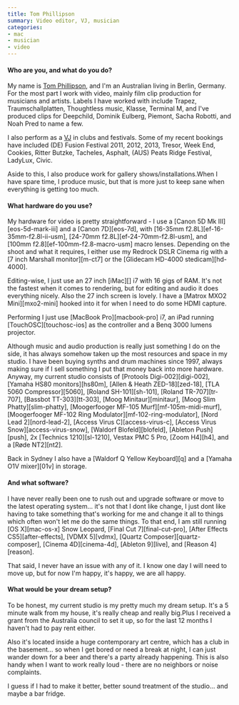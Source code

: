 ```yaml
---
title: Tom Phillipson
summary: Video editor, VJ, musician
categories:
- mac
- musician
- video
---
```


#### Who are you, and what do you do?

My name is [Tom Phillipson](http://www.auto64.com/ "Tom's website."), and I'm an Australian living in Berlin, Germany. For the most part I work with video, mainly film clip production for musicians and artists. Labels I have worked with include Trapez, Traumschallplatten, Thoughtless music, Klasse, Terminal M, and I've produced clips for Deepchild, Dominik Eulberg, Piemont, Sacha Robotti, and Noah Pred to name a few.

I also perform as a [VJ](http://vimeo.com/57269796 "Tom's 2013 showreel on Vimeo.") in clubs and festivals. Some of my recent bookings have included (DE) Fusion Festival 2011, 2012, 2013, Tresor, Week End, Cookies, Ritter Butzke, Tacheles, Asphalt, (AUS) Peats Ridge Festival, LadyLux, Civic.

Aside to this, I also produce work for gallery shows/installations.When I have spare time, I produce music, but that is more just to keep sane when everything is getting too much.

#### What hardware do you use?

My hardware for video is pretty straightforward - I use a [Canon 5D Mk III][eos-5d-mark-iii] and a [Canon 7D][eos-7d], with [16-35mm f2.8L][ef-16-35mm-f2.8l-ii-usm], [24-70mm f2.8L][ef-24-70mm-f2.8l-usm], and [100mm f2.8][ef-100mm-f2.8-macro-usm] macro lenses. Depending on the shoot and what it requires, I either use my Redrock DSLR Cinema rig with a [7 inch Marshall monitor][m-ct7] or the [Glidecam HD-4000 stedicam][hd-4000].

Editing-wise, I just use an 27 inch [iMac][] i7 with 16 gigs of RAM. It's not the fastest when it comes to rendering, but for editing and audio it does everything nicely. Also the 27 inch screen is lovely.  I have a [Matrox MXO2 Mini][mxo2-mini] hooked into it for when I need to do some HDMI capture.

Performing I just use [MacBook Pro][macbook-pro] i7, an iPad running [TouchOSC][touchosc-ios] as the controller and a Benq 3000 lumens projector.

Although music and audio production is really just something I do on the side, it has always somehow taken up the most resources and space in my studio. I have been buying synths and drum machines since 1997, always making sure if I sell something I put that money back into more hardware. Anyway, my current studio consists of [Protools Digi-002][digi-002], [Yamaha HS80 monitors][hs80m], [Allen & Heath ZED-18][zed-18], [TLA 5060 Compressor][5060], [Roland SH-101][sh-101], [Roland TR-707][tr-707], [Bassbot TT-303][tt-303], [Moog Minitaur][minitaur], [Moog Slim Phatty][slim-phatty], [Moogerfooger MF-105 Murf][mf-105m-midi-murf], [Moogerfooger MF-102 Ring Modulator][mf-102-ring-modulator], [Nord Lead 2][nord-lead-2], [Access Virus C][access-virus-c], [Access Virus Snow][access-virus-snow], [Waldorf Blofeld][blofeld], [Ableton Push][push], 2x [Technics 1210][sl-1210], Vestax PMC 5 Pro, [Zoom H4][h4], and a [Røde NT2][nt2].

Back in Sydney I also have a [Waldorf Q Yellow Keyboard][q] and a [Yamaha O1V mixer][01v] in storage.

#### And what software?

I have never really been one to rush out and upgrade software or move to the latest operating system... it's not that I dont like change, I just dont like having to take something that's working for me and change it all to things which often won't let me do the same things. To that end, I am still running [OS X][mac-os-x] Snow Leopard, [Final Cut 7][final-cut-pro], [After Effects CS5][after-effects], [VDMX 5][vdmx], [Quartz Composer][quartz-composer], [Cinema 4D][cinema-4d], [Ableton 9][live], and [Reason 4][reason].

That said, I never have an issue with any of it. I know one day I will need to move up, but for now I'm happy, it's happy, we are all happy.

#### What would be your dream setup?

To be honest, my current studio is my pretty much my dream setup.  It's a 5 minute walk from my house, it's really cheap and really big.Plus I received a grant from the Australia council to set it up, so for the last 12 months I haven't had to pay rent either.

Also it's located inside a huge contemporary art centre, which has a club in the basement... so when I get bored or need a break at night, I can just wander down for a beer and there's a party already happening. This is also handy when I want to work really loud - there are no neighbors or noise complaints.

I guess if I had to make it better, better sound treatment of the studio... and maybe a bar fridge.